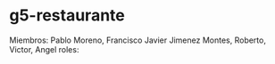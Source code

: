 # g5-restaurante
Miembros: Pablo Moreno, Francisco Javier Jimenez Montes, Roberto, Victor, Angel
roles:
